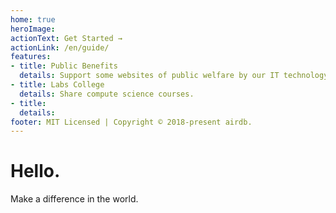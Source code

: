 ```yaml
---
home: true
heroImage: 
actionText: Get Started →
actionLink: /en/guide/
features:
- title: Public Benefits
  details: Support some websites of public welfare by our IT technology.
- title: Labs College
  details: Share compute science courses.
- title: 
  details: 
footer: MIT Licensed | Copyright © 2018-present airdb.
---
```


# Hello.

Make a difference in the world.
